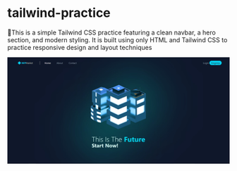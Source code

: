 # tailwind-practice
🚀This is a simple Tailwind CSS practice featuring a clean navbar, a hero section, and modern styling. It is built using only HTML and Tailwind CSS to practice responsive design and layout techniques

<img src="img/page.jpg" alt=" Page" width="700" />
